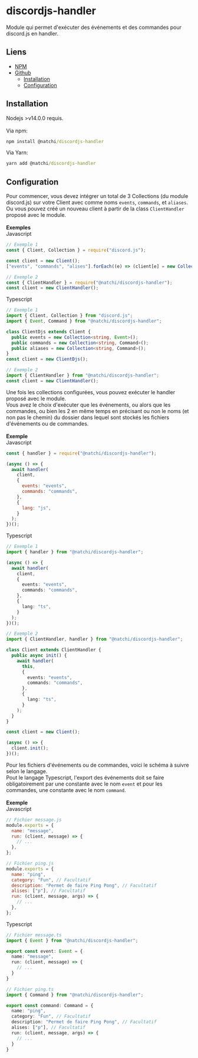 # discordjs-handler

Module qui permet d'exécuter des événements et des commandes pour discord.js en handler.

## Liens

- [NPM](https://www.npmjs.com/package/@natchi/discordjs-handler)
- [Github](https://github.com/Natchi59/discordjs-handler)
  - [Installation](https://github.com/Natchi59/discordjs-handler#installation)
  - [Configuration](https://github.com/Natchi59/discordjs-handler#configuration)

## Installation

Nodejs >v14.0.0 requis.  
<br/>Via npm:

```cmd
npm install @natchi/discordjs-handler
```

Via Yarn:

```cmd
yarn add @natchi/discordjs-handler
```

## Configuration

Pour commencer, vous devez intégrer un total de 3 Collections (du module discord.js) sur votre Client avec comme noms `events`, `commands`, et `aliases`. Ou vous pouvez créé un nouveau client à partir de la class `ClientHandler` proposé avec le module.  
<br />**Exemples**  
Javascript

```js
// Exemple 1
const { Client, Collection } = require("discord.js");

const client = new Client();
["events", "commands", "alises"].forEach((e) => (client[e] = new Collection()));

// Exemple 2
const { ClientHandler } = require("@natchi/discordjs-handler");
const client = new ClientHandler();
```

Typescript

```ts
// Exemple 1
import { Client, Collection } from "discord.js";
import { Event, Command } from "@natchi/discordjs-handler";

class ClientDjs extends Client {
  public events = new Collection<string, Event>();
  public commands = new Collection<string, Command>();
  public aliases = new Collection<string, Command>();
}
const client = new ClientDjs();

// Exemple 2
import { ClientHandler } from "@natchi/discordjs-handler";
const client = new ClientHandler();
```

Une fois les collections configurées, vous pouvez exécuter le handler proposé avec le module.  
Vous avez le choix d'exécuter que les événements, ou alors que les commandes, ou bien les 2 en même temps en précisant ou non le noms (et non pas le chemin) du dossier dans lequel sont stockés les fichiers d'événements ou de commandes.  
<br />**Exemple**  
Javascript

```js
const { handler } = require("@natchi/discordjs-handler");

(async () => {
  await handler(
    client,
    {
      events: "events",
      commands: "commands",
    },
    {
      lang: "js",
    }
  );
})();
```

Typescript

```ts
// Exemple 1
import { handler } from "@natchi/discordjs-handler";

(async () => {
  await handler(
    client,
    {
      events: "events",
      commands: "commands",
    },
    {
      lang: "ts",
    }
  );
})();

// Exemple 2
import { ClientHandler, handler } from "@natchi/discordjs-handler";

class Client extends ClientHandler {
  public async init() {
    await handler(
      this,
      {
        events: "events",
        commands: "commands",
      },
      {
        lang: "ts",
      }
    );
  }
}

const client = new Client();

(async () => {
  client.init();
})();
```

Pour les fichiers d'événements ou de commandes, voici le schéma à suivre selon le langage.  
Pout le langage Typescript, l'export des événements doit se faire obligatoirement par une constante avec le nom `event` et pour les commandes, une constante avec le nom `command`.  
<br />**Exemple**  
Javascript

```js
// Fichier message.js
module.exports = {
  name: "message",
  run: (client, message) => {
    // ...
  },
};

// Fichier ping.js
module.exports = {
  name: "ping",
  category: "Fun", // Facultatif
  description: "Permet de faire Ping Pong", // Facultatif
  alises: ["p"], // Facultatif
  run: (client, message, args) => {
    // ...
  },
};
```

Typescript

```ts
// Fichier message.ts
import { Event } from "@natchi/discordjs-handler";

export const event: Event = {
  name: "message",
  run: (client, message) => {
    // ...
  }
}

// Fichier ping.ts
import { Command } from "@natchi/discordjs-handler";

export const command: Command = {
  name: "ping",
  category: "Fun", // Facultatif
  description: "Permet de faire Ping Pong", // Facultatif
  alises: ["p"], // Facultatif
  run: (client, message, args) => {
    // ...
  }
}
```
